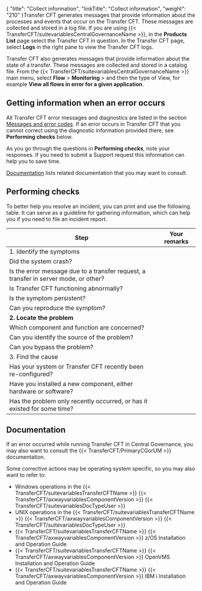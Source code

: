 {
    "title": "Collect information",
    "linkTitle": "Collect information",
    "weight": "210"
}Transfer CFT generates messages that provide information about the processes
and events that occur on the Transfer CFT. These messages are collected and
stored in a log file. If you are using {{< TransferCFT/suitevariablesCentralGovernanceName  >}}, in the **Products List** page select the Transfer CFT in question. In the Transfer CFT page, select **Logs** in the right pane to view the Transfer CFT logs.

Transfer CFT also generates messages that provide information about
the state of a transfer. These messages are collected and stored in a
catalog file. From the {{< TransferCFT/suitevariablesCentralGovernanceName  >}} main menu, select **Flow** &gt; **Monitoring** &gt; and then the type of View, for example **View all flows in error for a given application**.

<span id="How_to_get_information_when_an_error_occurs"></span>

Getting information when an error occurs
----------------------------------------

All Transfer CFT error messages and diagnostics are listed in the section
[Messages
and error codes](../messages_and_error_codes_start_here). If an error occurs in Transfer CFT that you cannot
correct using the diagnostic information provided there, see
**Performing checks** below.

As you go through the questions in **Performing checks**, note your responses. If you need to submit
a Support request this information can help you to save time.

[Documentation](#Finding_OS_specific_relevant_information) lists related documentation that you may want to consult.

Performing checks
-----------------

To better help you resolve an incident, you can print and use
the following table. It can serve as a guideline for gathering information, which can help you if you need to file an incident report.


| Step  | Your remarks  |
| --- | --- |
| 1. Identify the symptoms  |   |
| Did the system crash? |   |
| Is the error message due to a transfer request, a transfer in server mode, or other? |   |
| Is Transfer CFT functioning abnormally? |   |
| Is the symptom persistent? |   |
| Can you reproduce the symptom? |   |
| ****2. Locate the problem**** |   |
| Which component and function are concerned? |   |
| Can you identify the source of the problem? |   |
| Can you bypass the problem? |   |
| 3. Find the cause |   |
| Has your system or Transfer CFT recently been re-configured? |   |
| Have you installed a new component, either hardware or software? |   |
| Has the problem only recently occurred, or has it existed for some time? |   |


<span id="Finding_OS_specific_relevant_information"></span>

Documentation
-------------

If an error occurred while running Transfer CFT in Central Governance, you may also want to consult the {{< TransferCFT/PrimaryCGorUM  >}} documentation.

Some corrective actions may be operating system specific, so you may also want to refer to:

- Windows
    operations in the {{< TransferCFT/suitevariablesTransferCFTName  >}} {{< TransferCFT/axwayvariablesComponentVersion  >}} {{< TransferCFT/suitevariablesDocTypeUser  >}}
- UNIX
    operations in the {{< TransferCFT/suitevariablesTransferCFTName  >}} {{< TransferCFT/axwayvariablesComponentVersion  >}} {{< TransferCFT/suitevariablesDocTypeUser  >}}
- {{< TransferCFT/suitevariablesTransferCFTName  >}} {{< TransferCFT/axwayvariablesComponentVersion  >}} z/OS Installation and Operation Guide
- {{< TransferCFT/suitevariablesTransferCFTName  >}} {{< TransferCFT/axwayvariablesComponentVersion  >}} OpenVMS Installation and Operation Guide
- {{< TransferCFT/suitevariablesTransferCFTName  >}} {{< TransferCFT/axwayvariablesComponentVersion  >}} IBM i Installation and Operation Guide
